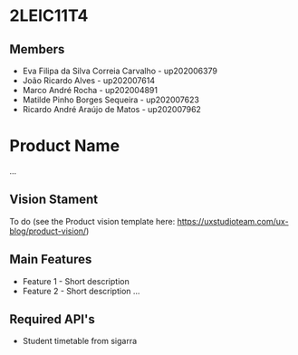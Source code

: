 # 2LEIC11T4

## Members

- Eva Filipa da Silva Correia Carvalho - up202006379
- João Ricardo Alves - up202007614
- Marco André Rocha - up202004891
- Matilde Pinho Borges Sequeira - up202007623
- Ricardo André Araújo de Matos - up202007962

# Product Name
...


## Vision Stament

To do (see the Product vision template here: https://uxstudioteam.com/ux-blog/product-vision/)

## Main Features

 - Feature 1 - Short description
 - Feature 2 - Short description
...

## Required API's

- Student timetable from sigarra
